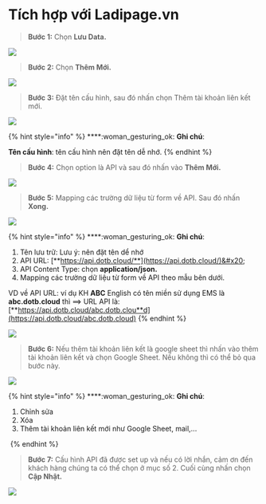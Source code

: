 # Tích hợp với Ladipage.vn

> **Bước 1:** Chọn **Lưu Data.**

![](../../.gitbook/assets/ladi1.jpg)

> **Bước 2:** Chọn **Thêm Mới.**

![](../../.gitbook/assets/ladi2.jpg)

> **Bước 3:** Đặt tên cấu hình, sau đó nhấn chọn Thêm tài khoản liên kết mới.

![](../../.gitbook/assets/ladi3.jpg)

{% hint style="info" %}
****:woman\_gesturing\_ok: **Ghi chú**:

&#x20;**Tên cấu hình**: tên cấu hình nên đặt tên dễ nhớ.
{% endhint %}

> **Bước 4:** Chọn option là API và sau đó nhấn vào **Thêm Mới.**

![](../../.gitbook/assets/ladi4.jpg)

> **Bước 5:** Mapping các trường dữ liệu từ form về API. Sau đó nhấn **Xong.**

![](../../.gitbook/assets/ladi5.jpg)

{% hint style="info" %}
****:woman\_gesturing\_ok: **Ghi chú**:

1. Tên lưu trữ: Lưu ý: nên đặt tên dể nhớ
2. API URL: [**https://api.dotb.cloud/**](https://api.dotb.cloud/)&#x20;
3. API Content Type: chọn **application/json.**
4. Mapping các trường dữ liệu từ form về API theo mẫu bên dưới.

VD về API URL: ví dụ KH **ABC** English có tên miền sử dụng EMS là **abc.dotb.cloud** thì ==> URL API là: [**https://api.dotb.cloud/abc.dotb.clou**d](https://api.dotb.cloud/abc.dotb.cloud)
{% endhint %}

![](../../.gitbook/assets/ladi8.PNG)

> **Bước 6:** Nếu thêm tài khoản liên kết là google sheet thì nhấn vào thêm tài khoản liên kết và chọn Google Sheet. Nếu không thì có thể bỏ qua bước này.

![](../../.gitbook/assets/ladi6.jpg)

{% hint style="info" %}
****:woman\_gesturing\_ok: **Ghi chú**:

1. &#x20;Chỉnh sửa
2. Xóa
3. Thêm tài khoản liên kết mới như Google Sheet, mail,...

<img src="../../.gitbook/assets/ladi6.1.jpg" alt="" data-size="original">&#x20;
{% endhint %}

> **Bước 7:** Cấu hình API đã được set up và nếu có lời nhắn, cảm ơn đến khách hàng chúng ta có thể chọn ở mục số 2. Cuối cùng nhấn chọn **Cập Nhật.**

![](<../../.gitbook/assets/ladi7 (1).jpg>)
